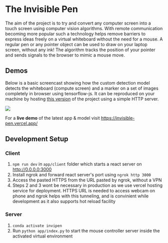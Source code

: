 # The Invisible Pen

The aim of the project is to try and convert any computer screen into a touch screen using computer vision algorithms. With remote communication becoming more popular such a technology helps remove barriers to express ideas freely on a virtual whiteboard without the need for a mouse. A regular pen or any pointer object can be used to draw on your laptop screen, without any ink! The algorithm tracks the position of your pointer and sends signals to the browser to mimic a mouse move.

## Demos

Below is a basic screencast showing how the custom detection model detects the whiteboard (compute screen) and a marker on a set of images completely in browser using tensorflow-js. It can be reproduced on your machine by hosting [this version](https://github.com/Nithanaroy/invisible_pen/blob/0853ec31644213fd57a40fa03ff28e35ea2199da/static-wb-detection.html) of the project using a simple HTTP server.

<a href="https://youtu.be/nt8XFkXnr5w" target="_blank"><img src="https://i.imgur.com/2zHNkgM.jpg"/></a>

For a **live demo** of the latest app & model visit https://invisible-pen.vercel.app/

## Development Setup

### Client
1. `npm run dev` in `app/client` folder which starts a react server on http://0.0.0.0:3000
2. Install ngrok and forward react server's port using `ngrok http 3000`
3. Access the pasted HTTPS from the URL pasted by ngrok, without a VPN
4. Steps 2 and 3 wont be necessary in production as we use vercel hosting service for deployment. HTTPS URL is needed to access webcam on phone and ngrok helps with this tunneling, and is convinient while development as it also supports hot reload facility

### Server
1. `conda activate invipen`
1. Run `python app/index.py` to start the mouse controller server inside the activated virtual environment